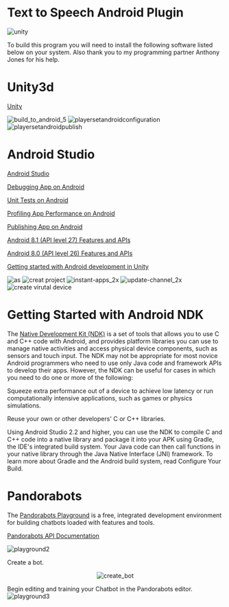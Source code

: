 # Text to Speech Android Plugin
![unity](https://user-images.githubusercontent.com/18353476/29190917-b09be474-7dd0-11e7-9ada-b68d15f26d54.gif)

To build this program you will need to install the following software listed below on your system. Also thank you to my programming partner Anthony Jones for his help.

# Unity3d
[Unity](https://unity3d.com)

![build_to_android_5](https://user-images.githubusercontent.com/18353476/27527819-55779986-5a02-11e7-96cc-bfaeb3a1b5f6.png)
![playersetandroidconfiguration](https://user-images.githubusercontent.com/18353476/28398802-b888561e-6cbd-11e7-9bd4-9d77f33e424e.png)
![playersetandroidpublish](https://user-images.githubusercontent.com/18353476/28398805-ba6209d0-6cbd-11e7-87e4-c1ce57973303.png)

# Android Studio
[Android Studio](https://developer.android.com/studio/index.html)

[Debugging App on Android](https://developer.android.com/studio/debug/index.html)

[Unit Tests on Android](https://developer.android.com/studio/test/index.html)

[Profiling App Performance on Android](https://developer.android.com/studio/profile/index.html)

[Publishing App on Android](https://developer.android.com/studio/publish/index.html)

[Android 8.1 (API level 27) Features and APIs ](https://developer.android.com/about/versions/oreo/android-8.1)

[Android 8.0 (API level 26) Features and APIs](https://developer.android.com/about/versions/oreo/android-8.0.html)

[Getting started with Android development in Unity](https://docs.unity3d.com/Manual/android-GettingStarted.html)

![as](https://user-images.githubusercontent.com/18353476/28494127-6da78c40-6eda-11e7-8fa0-d77a5294b193.png)
![creat project](https://user-images.githubusercontent.com/18353476/28494097-63a0df68-6ed9-11e7-929e-3eba9a3f6700.png)
![instant-apps_2x](https://user-images.githubusercontent.com/18353476/28494126-680f3a4e-6eda-11e7-9235-0cd1b4bdf408.png)
![update-channel_2x](https://user-images.githubusercontent.com/18353476/28494098-68114d94-6ed9-11e7-87d2-3c0c30e866ac.png)
![create virutal device](https://user-images.githubusercontent.com/18353476/28558055-f8d720b4-70c4-11e7-9b68-aadde703aedf.gif)

# Getting Started with Android NDK
The [Native Development Kit (NDK)](https://developer.android.com/ndk/guides/index.html) is a set of tools that allows you to use C and C++ code with Android, and provides platform libraries you can use to manage native activities and access physical device components, such as sensors and touch input. The NDK may not be appropriate for most novice Android programmers who need to use only Java code and framework APIs to develop their apps. However, the NDK can be useful for cases in which you need to do one or more of the following:

  Squeeze extra performance out of a device to achieve low latency or run computationally intensive applications, such as games or physics simulations.

  Reuse your own or other developers' C or C++ libraries.

Using Android Studio 2.2 and higher, you can use the NDK to compile C and C++ code into a native library and package it into your APK using Gradle, the IDE's integrated build system. Your Java code can then call functions in your native library through the Java Native Interface (JNI) framework. To learn more about Gradle and the Android build system, read Configure Your Build.

# Pandorabots
The [Pandorabots Playground](https://www.pandorabots.com/) is a free, integrated development environment for building chatbots loaded with features and tools. 

[Pandorabots API Documentation](https://developer.pandorabots.com/docs)

![playground2](https://user-images.githubusercontent.com/18353476/28440038-7ea77532-6d59-11e7-8ded-491857331cdf.png)

Create a bot.
<p align="center">
  <img alt="create_bot" src="https://user-images.githubusercontent.com/18353476/30455306-41b835a4-9954-11e7-8c56-dfaae3b472ac.gif">
</p>

Begin editing and training your Chatbot in the Pandorabots editor.
![playground3](https://user-images.githubusercontent.com/18353476/28440215-23ba4360-6d5a-11e7-9b82-9f7d2dd1c5a8.jpg)
